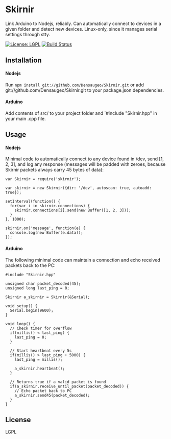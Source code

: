 # Skirnir

Link Arduino to Nodejs, reliably. Can automatically connect to devices in a given folder and detect new devices. Linux-only, since it manages serial settings through stty.

[![License: LGPL](https://img.shields.io/badge/license-LGPL-blue.svg)](http://www.gnu.org/licenses/lgpl-3.0.en.html)
[![Build Status](https://travis-ci.org/Densaugeo/Skirnir.svg?branch=master)](https://travis-ci.org/Densaugeo/Skirnir)

## Installation

#### Nodejs

Run `npm install git://github.com/Densaugeo/Skirnir.git` or add git://github.com/Densaugeo/Skirnir.git to your package.json dependencies.

#### Arduino

Add contents of src/ to your project folder and `#include "Skirnir.hpp" in your main .cpp file.

## Usage

#### Nodejs

Minimal code to automatically connect to any device found in /dev, send [1, 2, 3], and log any response (messages will be padded with zeroes, because Skirnir packets always carry 45 bytes of data):

~~~
var Skirnir = require('skirnir');

var skirnir = new Skirnir({dir: '/dev', autoscan: true, autoadd: true});

setInterval(function() {
  for(var i in skirnir.connections) {
    skirnir.connections[i].send(new Buffer([1, 2, 3]));
  }
}, 1000);

skirnir.on('message', function(e) {
  console.log(new Buffer(e.data));
});
~~~

#### Arduino

The following minimal code can maintain a connection and echo received packets back to the PC:

~~~
#include "Skirnir.hpp"

unsigned char packet_decoded[45];
unsigned long last_ping = 0;

Skirnir a_skirnir = Skirnir(&Serial);

void setup() {
  Serial.begin(9600);
}

void loop() {
  // Check timer for overflow
  if(millis() < last_ping) {
    last_ping = 0;
  }
  
  // Start heartbeat every 5s
  if(millis() > last_ping + 5000) {
    last_ping = millis();
    
    a_skirnir.heartbeat();
  }
  
  // Returns true if a valid packet is found
  if(a_skirnir.receive_until_packet(packet_decoded)) {
    // Echo packet back to PC
    a_skirnir.send45(packet_decoded);
  }
}
~~~

## License

LGPL
